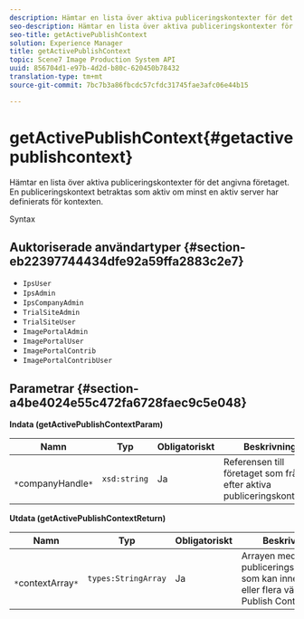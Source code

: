 ```yaml
---
description: Hämtar en lista över aktiva publiceringskontexter för det angivna företaget. En publiceringskontext betraktas som aktiv om minst en aktiv server har definierats för kontexten.
seo-description: Hämtar en lista över aktiva publiceringskontexter för det angivna företaget. En publiceringskontext betraktas som aktiv om minst en aktiv server har definierats för kontexten.
seo-title: getActivePublishContext
solution: Experience Manager
title: getActivePublishContext
topic: Scene7 Image Production System API
uuid: 856704d1-e97b-4d2d-b80c-620450b78432
translation-type: tm+mt
source-git-commit: 7bc7b3a86fbcdc57cfdc31745fae3afc06e44b15

---
```



# getActivePublishContext{#getactivepublishcontext}

Hämtar en lista över aktiva publiceringskontexter för det angivna företaget. En publiceringskontext betraktas som aktiv om minst en aktiv server har definierats för kontexten.

Syntax

## Auktoriserade användartyper {#section-eb22397744434dfe92a59ffa2883c2e7}

* `IpsUser`
* `IpsAdmin`
* `IpsCompanyAdmin`
* `TrialSiteAdmin`
* `TrialSiteUser`
* `ImagePortalAdmin`
* `ImagePortalUser`
* `ImagePortalContrib`
* `ImagePortalContribUser`

## Parametrar {#section-a4be4024e55c472fa6728faec9c5e048}

**Indata (getActivePublishContextParam)**

| Namn | Typ | Obligatoriskt | Beskrivning |
|---|---|---|---|
| ` *`companyHandle`*` | `xsd:string` | Ja | Referensen till företaget som frågar efter aktiva publiceringskontexter |

**Utdata (getActivePublishContextReturn)**

| Namn | Typ | Obligatoriskt | Beskrivning |
|---|---|---|---|
| ` *`contextArray`*` | `types:StringArray` | Ja | Arrayen med aktiva publiceringskontexter, som kan innehålla noll eller flera värden från Publish Context. |

